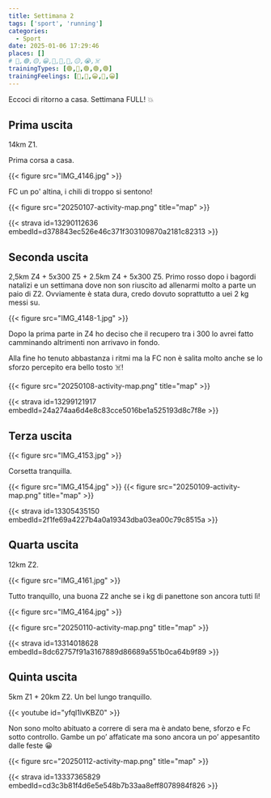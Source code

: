 ```yaml
---
title: Settimana 2
tags: ['sport', 'running']
categories:
  - Sport
date: 2025-01-06 17:29:46
places: []
# 🔴,🟢,🟡,😀,🙁,🫤,🙂,😐,😭,☠️
trainingTypes: [🟢,🔴,🟢,🟢,🟢]
trainingFeelings: [🫤,🫤,😀,🙂,😀]
---
```

Eccoci di ritorno a casa. Settimana FULL! 💥

<!--more--> 

## Prima uscita

14km Z1. 

Prima corsa a casa.

{{< figure src="IMG_4146.jpg" >}}

FC un po' altina, i chili di troppo si sentono!

{{< figure src="20250107-activity-map.png" title="map" >}}

{{< strava id=13290112636 embedId=d378843ec526e46c371f303109870a2181c82313 >}}

## Seconda uscita

2,5km Z4 + 5x300 Z5 + 2.5km Z4 + 5x300 Z5.
Primo rosso dopo i bagordi natalizi e un settimana dove non son riuscito ad allenarmi molto a parte un paio di Z2. 
Ovviamente è stata dura, credo dovuto soprattutto a uei 2 kg messi su.

{{< figure src="IMG_4148-1.jpg" >}}

Dopo la prima parte in Z4 ho deciso che il recupero tra i 300 lo avrei fatto camminando altrimenti non arrivavo in fondo.

Alla fine ho tenuto abbastanza i ritmi ma la FC non è salita molto anche se lo sforzo percepito era bello tosto ☠️!

{{< figure src="20250108-activity-map.png" title="map" >}}

{{< strava id=13299121917 embedId=24a274aa6d4e8c83cce5016be1a525193d8c7f8e >}}

## Terza uscita

{{< figure src="IMG_4153.jpg" >}}

Corsetta tranquilla.

{{< figure src="IMG_4154.jpg" >}}
{{< figure src="20250109-activity-map.png" title="map" >}}

{{< strava id=13305435150 embedId=2f1fe69a4227b4a0a19343dba03ea00c79c8515a >}}

## Quarta uscita

12km Z2.

{{< figure src="IMG_4161.jpg" >}}

Tutto tranquillo, una buona Z2 anche se i kg di panettone son ancora tutti lì!

{{< figure src="IMG_4164.jpg" >}}

{{< figure src="20250110-activity-map.png" title="map" >}}

{{< strava id=13314018628 embedId=8dc62757f91a3167889d86689a551b0ca64b9f89 >}}

## Quinta uscita

5km Z1 + 20km Z2.
Un bel lungo tranquillo. 

{{< youtube id="yfql1lvKBZ0" >}}

Non sono molto abituato a correre di sera ma è andato bene, sforzo e Fc sotto controllo. Gambe un po’ affaticate ma sono ancora un po’ appesantito dalle feste 😀

{{< figure src="20250112-activity-map.png" title="map" >}}

{{< strava id=13337365829 embedId=cd3c3b81f4d6e5e548b7b33aa8eff8078984f826 >}}